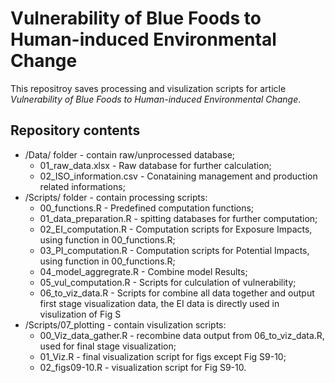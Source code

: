 # Vulnerability of Blue Foods to Human-induced Environmental Change

This repositroy saves processing and visulization scripts for article *Vulnerability of Blue Foods to Human-induced Environmental Change*.

## Repository contents

* /Data/ folder - contain raw/unprocessed database;
  * 01_raw_data.xlsx - Raw database for further calculation;
  * 02_ISO_information.csv - Conataining management and production related informations;
* /Scripts/ folder - contain processing scripts:
  * 00_functions.R - Predefined computation functions;
  * 01_data_preparation.R - spitting databases for further computation;
  * 02_EI_computation.R - Computation scripts for Exposure Impacts, using function in 00_functions.R;
  * 03_PI_computation.R - Computation scripts for Potential Impacts, using function in 00_functions.R;
  * 04_model_aggregrate.R - Combine model Results;
  * 05_vul_computation.R - Scripts for culculation of vulnerability;
  * 06_to_viz_data.R - Scripts for combine all data together and output first stage visualization data, the EI data is directly used in visulization of Fig S
* /Scripts/07_plotting - contain visulization scripts:
  * 00_Viz_data_gather.R - recombine data output from 06_to_viz_data.R, used for final stage visualization;
  * 01_Viz.R - final visualization script for figs except Fig S9-10;
  * 02_figs09-10.R - visualization script for Fig S9-10.
